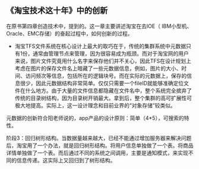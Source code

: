 ## 《淘宝技术这十年》中的创新

在原书第四章创造技术中，提到的。这一章主要讲述淘宝在去IOE（ IBM小型机、Oracle、EMC存储）的奋起过程中，如何创新的过程。

* 淘宝TFS文件系统在核心设计上最大的取巧在于，传统的集群系统中元数据只有1份，通常由管理节点来管理，因为很容易成为瓶颈。而对于淘宝网的用户来说，图片文件究竟用什么名字来保存他们并不关心，因此TFS在设计规划上考虑在图片的保存文件名上暗藏了一些元数据信息，例如，图片的大小、时间、访问频次等信息，包括所在的逻辑块号。而在实际的元数据上，保存的信息很少，因此元数据结构非常简单。仅仅只需要一个fileID就能够准确定位文件在什么地方。由于大量的文件信息都隐藏在文件名中，整个系统完全摈弃了传统的目录树结构，因为目录树开销最大。拿到后，整个集群的高可扩展性可极大地提高。实际上，这一设计理念和目前业界的“对象存储”较类似。


元数据的创新符合阳老师说的，app产品的设计原则：简单（4*5），可搜索的特性。

阶段3：回归树形结构。当数据量越来越大，已经不能通过增加服务器来解决问题后，淘宝用了一个办法，就是回归树形结构。将用户信息单独做了一个表。将商品详情单独做了一个表。而后通过不同的系统之间调用，主要是通知模式，来实现不同的信息传递。这实际上又回归到了树形结构。
